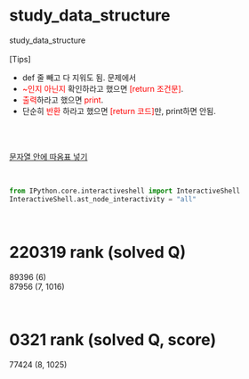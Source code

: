 # study_data_structure
study_data_structure
<br>
<br>
[Tips]
* def 줄 빼고 다 지워도 됨.
문제에서
* <span style = 'color:red'>~인지 아닌지</span> 확인하라고 했으면 <span style = 'color:red'>[return 조건문]</span>.
* <span style = 'color:red'>출력</span>하라고 했으면 <span style = 'color:red'>print</span>.
* 단순히 <span style = 'color:red'>반환</span> 하라고 했으면 <span style = 'color:red'>[return 코드]</span>만, print하면 안됨.

<br>
<br>

[문자열 안에 따옴표 넣기](https://blog.hexabrain.net/275) <br>

<br>

``` python
from IPython.core.interactiveshell import InteractiveShell
InteractiveShell.ast_node_interactivity = "all"
```
<br>

# 220319 rank (solved Q)
89396 (6) <br>
87956 (7, 1016)

<br>

# 0321 rank (solved Q, score)
77424 (8, 1025)
